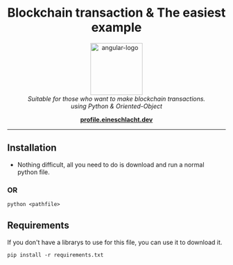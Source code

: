 <h1 align="center">Blockchain transaction & The easiest example</h1>

<p align="center">
  <img src="https://miro.medium.com/max/3150/1*edHEjIkFn5YuPODO7wKOYw.png" alt="angular-logo" width="120px" height="120px"/>
  <br>
  <i>Suitable for those who want to make blockchain transactions.
    <br> using Python & Oriented-Object</i>
  <br>
</p>

<p align="center">
  <a href="https://profile.eineschacht.dev/"><strong>profile.eineschlacht.dev</strong></a>
  <br>
</p>

<hr>

## Installation
- Nothing difficult, all you need to do is download and run a normal python file.
### OR
```
python <pathfile> 
```
## Requirements
If you don't have a librarys to use for this file, you can use it to download it.
```
pip install -r requirements.txt
```
